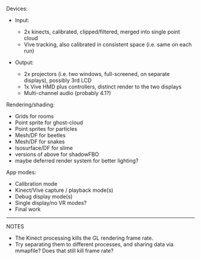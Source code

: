 
Devices:

- Input: 
	- 2x kinects, calibrated, clipped/filtered, merged into single point cloud
	- Vive tracking, also calibrated in consistent space (i.e. same on each run)

- Output:
	- 2x projectors (i.e. two windows, full-screened, on separate displays), possibly 3rd LCD
	- 1x Vive HMD plus controllers, distinct render to the two displays
	- Multi-channel audio (probably 4.1?)

Rendering/shading:
- Grids for rooms
- Point sprite for ghost-cloud
- Point sprites for particles
- Mesh/DF for beetles
- Mesh/DF for snakes
- Isosurface/DF for slime
- versions of above for shadowFBO
- maybe deferred render system for better lighting?


App modes:
- Calibration mode
- Kinect/Vive capture / playback mode(s)
- Debug display mode(s)
- Single display/no VR modes?
- Final work

---------------------------------------------

NOTES


- The Kinect processing kills the GL rendering frame rate.
- Try separating them to different processes, and sharing data via mmapfile? Does that still kill frame rate?


